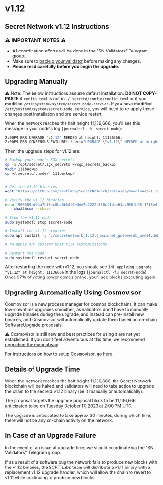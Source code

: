 # v1.12

## Secret Network v1.12 Instructions <a href="#secret-network-v1-12-upgrade-instructions" id="secret-network-v1-12-upgrade-instructions"></a>

### ⚠️ IMPORTANT NOTES ⚠️ <a href="#important-notes" id="important-notes"></a>

* All coordination efforts will be done in the "SN Validators" Telegram group.
* Make sure to [backup your validator](../running-a-node-validator/maintaining-a-node-validator/validator-backup.md) before making any changes.
* **Please read carefully before you begin the upgrade.**

## Upgrading Manually <a href="#upgrading-manually" id="upgrading-manually"></a>

:warning: Note: The below instructions assume default installation. **DO NOT COPY-PASTE** if `config.toml` is not in `~/.secretd/config/config.toml` or if you modified `/etc/systemd/system/secret-node.service`. If you have modified `/etc/systemd/system/secret-node.service`, you will need to re-apply those changes post installation and pre service restart.

When the network reaches the halt height 11,136,666, you'll see this message in your node's log (`journalctl -fu secret-node`):

```bash
2:00PM ERR UPGRADE "v1.12" NEEDED at height: 11136666:
2:00PM ERR CONSENSUS FAILURE!!! err="UPGRADE \"v1.12\" NEEDED at height: 11136666
```

Then, the upgrade steps for v1.12 are:

```bash
# Backup your node's SGX secrets
cp -a /opt/secret/.sgx_secrets ~/sgx_secrets_backup
mkdir 111backup
cp ~/.secretd/.node/* 111backup/


# Get the v1.12 binaries
wget "https://github.com/scrtlabs/SecretNetwork/releases/download/v1.12.0/secretnetwork_1.12.0_mainnet_goleveldb_amd64.deb"

# Verify the v1.12 binaries
echo '906589ad94a7bf8ec8bc5b54f6e3de7c2222e350cf1dbe61ac990fb95f1718b4 secretnetwork_1.12.0_mainnet_goleveldb_amd64.deb' |
    sha256sum --check

# Stop the v1.11 node
sudo systemctl stop secret-node

# Install the v1.12 binaries
sudo apt install -y "./secretnetwork_1.12.0_mainnet_goleveldb_amd64.deb"

# re-apply any systemd unit file customizations

# Restart the node
sudo systemctl restart secret-node
```

After restarting the node with v1.12, you should see `INF applying upgrade "v1.12" at height: 11136666` in the logs (`journalctl -fu secret-node`). Once 67% of voting power comes online, you'll see blocks executing again.

## Upgrading Automatically Using Cosmovisor <a href="#upgrading-automatically-using-cosmovisor" id="upgrading-automatically-using-cosmovisor"></a>

Cosmovisor is a new process manager for cosmos blockchains. It can make low-downtime upgrades smoother, as validators don't have to manually upgrade binaries during the upgrade, and instead can pre-install new binaries, and Cosmovisor will automatically update them based on on-chain SoftwareUpgrade proposals.

⚠️ Cosmovisor is still new and best practices for using it are not yet established. If you don't feel adventurous at this time, we recommend [upgrading the manual way](v1.12-1.md#upgrading-manually).

For instructions on how to setup Cosmovisor, go [here](cosmovisor.md).

## Details of Upgrade Time <a href="#details-of-upgrade-time" id="details-of-upgrade-time"></a>

When the network reaches the halt height 11,136,666, the Secret Network blockchain will be halted and validators will need to take action to upgrade the chain to the secretd v1.12 binary (be it manually or automatically).

The proposal targets the upgrade proposal block to be 11,136,666, anticipated to be on Tuesday October 17, 2023 at 2:00 PM UTC.

The upgrade is anticipated to take approx 30 minutes, during which time, there will not be any on-chain activity on the network.

## In Case of an Upgrade Failure <a href="#in-case-of-an-upgrade-failure" id="in-case-of-an-upgrade-failure"></a>

In the event of an issue at upgrade time, we should coordinate via the "SN Validators" Telegram group.

If as a result of a software bug the network fails to produce new blocks with the v1.12 binaries, the SCRT Labs team will distribute a v1.11 binary with a replacement v1.12 upgrade handler, which will allow the chain to revert to v1.11 while continuing to produce new blocks.
